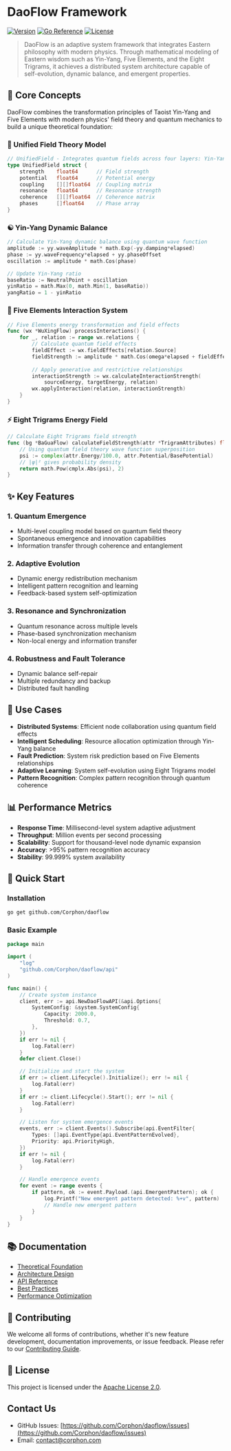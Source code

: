 
# DaoFlow Framework

[![Version](https://img.shields.io/badge/version-v2.0.0-blue.svg)](https://github.com/Corphon/daoflow)
[![Go Reference](https://pkg.go.dev/badge/github.com/Corphon/daoflow.svg)](https://pkg.go.dev/github.com/Corphon/daoflow)
[![License](https://img.shields.io/badge/license-Apache%202.0-blue.svg)](LICENSE)

> DaoFlow is an adaptive system framework that integrates Eastern philosophy with modern physics. Through mathematical modeling of Eastern wisdom such as Yin-Yang, Five Elements, and the Eight Trigrams, it achieves a distributed system architecture capable of self-evolution, dynamic balance, and emergent properties.

## 🌟 Core Concepts

DaoFlow combines the transformation principles of Taoist Yin-Yang and Five Elements with modern physics' field theory and quantum mechanics to build a unique theoretical foundation:

### 🔄 Unified Field Theory Model

```go
// UnifiedField - Integrates quantum fields across four layers: Yin-Yang, Five Elements, Eight Trigrams, and Celestial Stems
type UnifiedField struct {
    strength    float64      // Field strength
    potential   float64      // Potential energy
    coupling    [][]float64  // Coupling matrix
    resonance   float64      // Resonance strength
    coherence   [][]float64  // Coherence matrix
    phases      []float64    // Phase array
}
```

### ☯️ Yin-Yang Dynamic Balance

```go
// Calculate Yin-Yang dynamic balance using quantum wave function
amplitude := yy.waveAmplitude * math.Exp(-yy.damping*elapsed)
phase := yy.waveFrequency*elapsed + yy.phaseOffset
oscillation := amplitude * math.Cos(phase)

// Update Yin-Yang ratio
baseRatio := NeutralPoint + oscillation
yinRatio = math.Max(0, math.Min(1, baseRatio))
yangRatio = 1 - yinRatio
```

### 🌊 Five Elements Interaction System

```go
// Five Elements energy transformation and field effects
func (wx *WuXingFlow) processInteractions() {
    for _, relation := range wx.relations {
        // Calculate quantum field effects
        fieldEffect := wx.fieldEffects[relation.Source]
        fieldStrength := amplitude * math.Cos(omega*elapsed + fieldEffect.Phase)
        
        // Apply generative and restrictive relationships
        interactionStrength := wx.calculateInteractionStrength(
            sourceEnergy, targetEnergy, relation)
        wx.applyInteraction(relation, interactionStrength)
    }
}
```

### ⚡ Eight Trigrams Energy Field

```go
// Calculate Eight Trigrams field strength
func (bg *BaGuaFlow) calculateFieldStrength(attr *TrigramAttributes) float64 {
    // Using quantum field theory wave function superposition
    psi := complex(attr.Energy/100.0, attr.Potential/BasePotential)
    // |ψ|² gives probability density
    return math.Pow(cmplx.Abs(psi), 2)
}
```

## ✨ Key Features

### 1. Quantum Emergence

- Multi-level coupling model based on quantum field theory
- Spontaneous emergence and innovation capabilities
- Information transfer through coherence and entanglement

### 2. Adaptive Evolution

- Dynamic energy redistribution mechanism
- Intelligent pattern recognition and learning
- Feedback-based system self-optimization

### 3. Resonance and Synchronization

- Quantum resonance across multiple levels
- Phase-based synchronization mechanism
- Non-local energy and information transfer

### 4. Robustness and Fault Tolerance

- Dynamic balance self-repair
- Multiple redundancy and backup
- Distributed fault handling

## 🚀 Use Cases

- **Distributed Systems**: Efficient node collaboration using quantum field effects
- **Intelligent Scheduling**: Resource allocation optimization through Yin-Yang balance
- **Fault Prediction**: System risk prediction based on Five Elements relationships
- **Adaptive Learning**: System self-evolution using Eight Trigrams model
- **Pattern Recognition**: Complex pattern recognition through quantum coherence

## 📊 Performance Metrics

- **Response Time**: Millisecond-level system adaptive adjustment
- **Throughput**: Million events per second processing
- **Scalability**: Support for thousand-level node dynamic expansion
- **Accuracy**: >95% pattern recognition accuracy
- **Stability**: 99.999% system availability

## 🌈 Quick Start

### Installation

```bash
go get github.com/Corphon/daoflow
```

### Basic Example

```go
package main

import (
    "log"
    "github.com/Corphon/daoflow/api"
)

func main() {
    // Create system instance
    client, err := api.NewDaoFlowAPI(&api.Options{
        SystemConfig: &system.SystemConfig{
            Capacity: 2000.0,
            Threshold: 0.7,
        },
    })
    if err != nil {
        log.Fatal(err)
    }
    defer client.Close()

    // Initialize and start the system
    if err := client.Lifecycle().Initialize(); err != nil {
        log.Fatal(err)
    }
    if err := client.Lifecycle().Start(); err != nil {
        log.Fatal(err)
    }

    // Listen for system emergence events
    events, err := client.Events().Subscribe(api.EventFilter{
        Types: []api.EventType{api.EventPatternEvolved},
        Priority: api.PriorityHigh,
    })
    if err != nil {
        log.Fatal(err)
    }

    // Handle emergence events
    for event := range events {
        if pattern, ok := event.Payload.(api.EmergentPattern); ok {
            log.Printf("New emergent pattern detected: %+v", pattern)
            // Handle new emergent pattern
        }
    }
}
```

## 📚 Documentation

- [Theoretical Foundation](docs/theory.md)
- [Architecture Design](docs/architecture.md)
- [API Reference](docs/api-reference.md)
- [Best Practices](docs/best-practices.md)
- [Performance Optimization](docs/performance.md)

## 🤝 Contributing

We welcome all forms of contributions, whether it's new feature development, documentation improvements, or issue feedback. Please refer to our [Contributing Guide](CONTRIBUTING.md).

## 📄 License

This project is licensed under the [Apache License 2.0](LICENSE).

## Contact Us

- GitHub Issues: [https://github.com/Corphon/daoflow/issues](https://github.com/Corphon/daoflow/issues)
- Email: [contact@corphon.com](mailto:songkf@foxmail.com)
